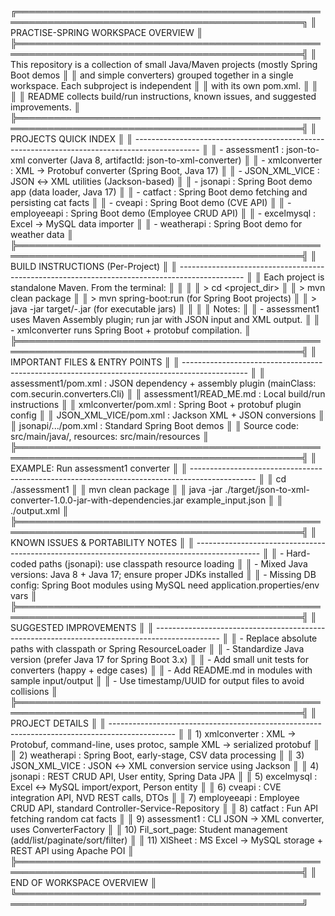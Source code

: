 ╔════════════════════════════════════════════════════════════════════════════════════════════════╗
║                                      PRACTISE-SPRING WORKSPACE OVERVIEW                         ║
╠════════════════════════════════════════════════════════════════════════════════════════════════╣
║ This repository is a collection of small Java/Maven projects (mostly Spring Boot demos         ║
║ and simple converters) grouped together in a single workspace. Each subproject is independent  ║
║ with its own pom.xml.                                                                          ║
║                                                                                                ║
║ README collects build/run instructions, known issues, and suggested improvements.              ║
╠════════════════════════════════════════════════════════════════════════════════════════════════╣
║ PROJECTS QUICK INDEX                                                                           ║
║ ---------------------------------------------------------------------------------------------- ║
║ - assessment1      : json-to-xml converter (Java 8, artifactId: json-to-xml-converter)        ║
║ - xmlconverter     : XML → Protobuf converter (Spring Boot, Java 17)                           ║
║ - JSON_XML_VICE    : JSON ↔ XML utilities (Jackson-based)                                      ║
║ - jsonapi          : Spring Boot demo app (data loader, Java 17)                               ║
║ - catfact          : Spring Boot demo fetching and persisting cat facts                         ║
║ - cveapi           : Spring Boot demo (CVE API)                                                ║
║ - employeeapi      : Spring Boot demo (Employee CRUD API)                                      ║
║ - excelmysql       : Excel → MySQL data importer                                              ║
║ - weatherapi       : Spring Boot demo for weather data                                         ║
╠════════════════════════════════════════════════════════════════════════════════════════════════╣
║ BUILD INSTRUCTIONS (Per-Project)                                                              ║
║ ---------------------------------------------------------------------------------------------- ║
║ Each project is standalone Maven. From the terminal:                                           ║
║                                                                                                ║
║ > cd <project_dir>                                                                              ║
║ > mvn clean package                                                                              ║
║ > mvn spring-boot:run   (for Spring Boot projects)                                              ║
║ > java -jar target/<artifact>-<version>.jar (for executable jars)                              ║
║                                                                                                ║
║ Notes:                                                                                         ║
║ - assessment1 uses Maven Assembly plugin; run jar with JSON input and XML output.              ║
║ - xmlconverter runs Spring Boot + protobuf compilation.                                        ║
╠════════════════════════════════════════════════════════════════════════════════════════════════╣
║ IMPORTANT FILES & ENTRY POINTS                                                                 ║
║ ---------------------------------------------------------------------------------------------- ║
║ assessment1/pom.xml      : JSON dependency + assembly plugin (mainClass: com.securin.converters.Cli) ║
║ assessment1/READ_ME.md   : Local build/run instructions                                       ║
║ xmlconverter/pom.xml     : Spring Boot + protobuf plugin config                                 ║
║ JSON_XML_VICE/pom.xml    : Jackson XML + JSON conversions                                      ║
║ jsonapi/.../pom.xml      : Standard Spring Boot demos                                          ║
║ Source code: src/main/java/, resources: src/main/resources                                     ║
╠════════════════════════════════════════════════════════════════════════════════════════════════╣
║ EXAMPLE: Run assessment1 converter                                                            ║
║ ---------------------------------------------------------------------------------------------- ║
║ cd ./assessment1                                                                               ║
║ mvn clean package                                                                               ║
║ java -jar ./target/json-to-xml-converter-1.0.0-jar-with-dependencies.jar example_input.json    ║
║ ./output.xml                                                                                   ║
╠════════════════════════════════════════════════════════════════════════════════════════════════╣
║ KNOWN ISSUES & PORTABILITY NOTES                                                              ║
║ ---------------------------------------------------------------------------------------------- ║
║ - Hard-coded paths (jsonapi): use classpath resource loading                                    ║
║ - Mixed Java versions: Java 8 + Java 17; ensure proper JDKs installed                            ║
║ - Missing DB config: Spring Boot modules using MySQL need application.properties/env vars      ║
╠════════════════════════════════════════════════════════════════════════════════════════════════╣
║ SUGGESTED IMPROVEMENTS                                                                         ║
║ ---------------------------------------------------------------------------------------------- ║
║ - Replace absolute paths with classpath or Spring ResourceLoader                                 ║
║ - Standardize Java version (prefer Java 17 for Spring Boot 3.x)                                 ║
║ - Add small unit tests for converters (happy + edge cases)                                      ║
║ - Add README.md in modules with sample input/output                                              ║
║ - Use timestamp/UUID for output files to avoid collisions                                        ║
╠════════════════════════════════════════════════════════════════════════════════════════════════╣
║ PROJECT DETAILS                                                                                ║
║ ---------------------------------------------------------------------------------------------- ║
║ 1) xmlconverter  : XML → Protobuf, command-line, uses protoc, sample XML → serialized protobuf   ║
║ 2) weatherapi    : Spring Boot, early-stage, CSV data processing                                  ║
║ 3) JSON_XML_VICE : JSON ↔ XML conversion service using Jackson                                    ║
║ 4) jsonapi       : REST CRUD API, User entity, Spring Data JPA                                     ║
║ 5) excelmysql    : Excel ↔ MySQL import/export, Person entity                                      ║
║ 6) cveapi        : CVE integration API, NVD REST calls, DTOs                                      ║
║ 7) employeeapi   : Employee CRUD API, standard Controller-Service-Repository                       ║
║ 8) catfact       : Fun API fetching random cat facts                                              ║
║ 9) assessment1   : CLI JSON → XML converter, uses ConverterFactory                                 ║
║ 10) Fil_sort_page: Student management (add/list/paginate/sort/filter)                             ║
║ 11) XlSheet      : MS Excel → MySQL storage + REST API using Apache POI                             ║
╠════════════════════════════════════════════════════════════════════════════════════════════════╣
║ END OF WORKSPACE OVERVIEW                                                                      ║
╚════════════════════════════════════════════════════════════════════════════════════════════════╝
